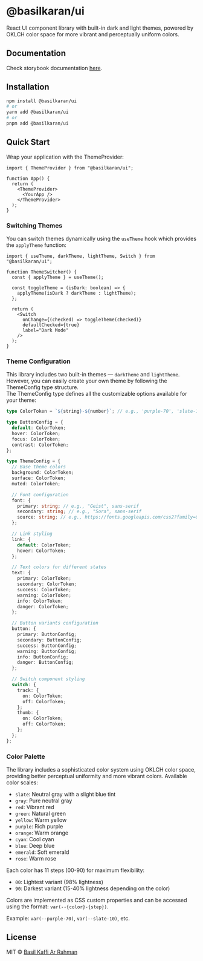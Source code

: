 # @basilkaran/ui

React UI component library with built-in dark and light themes, powered by OKLCH color space for more vibrant and perceptually uniform colors.

## Documentation

Check storybook documentation [here](https://basilkaffi.github.io/ui).

## Installation

```bash
npm install @basilkaran/ui
# or
yarn add @basilkaran/ui
# or
pnpm add @basilkaran/ui
```

## Quick Start

Wrap your application with the ThemeProvider:

```tsx
import { ThemeProvider } from "@basilkaran/ui";

function App() {
  return (
    <ThemeProvider>
      <YourApp />
    </ThemeProvider>
  );
}
```

### Switching Themes

You can switch themes dynamically using the `useTheme` hook which provides the `applyTheme` function:

```tsx
import { useTheme, darkTheme, lightTheme, Switch } from "@basilkaran/ui";

function ThemeSwitcher() {
  const { applyTheme } = useTheme();

  const toggleTheme = (isDark: boolean) => {
    applyTheme(isDark ? darkTheme : lightTheme);
  };

  return (
    <Switch
      onChange={(checked) => toggleTheme(checked)}
      defaultChecked={true}
      label="Dark Mode"
    />
  );
}
```

### Theme Configuration

This library includes two built-in themes — `darkTheme` and `lightTheme`. However, you can easily create your own theme by following the ThemeConfig type structure.  
The ThemeConfig type defines all the customizable options available for your theme:

```typescript
type ColorToken = `${string}-${number}`; // e.g., 'purple-70', 'slate-10'

type ButtonConfig = {
  default: ColorToken;
  hover: ColorToken;
  focus: ColorToken;
  contrast: ColorToken;
};

type ThemeConfig = {
  // Base theme colors
  background: ColorToken;
  surface: ColorToken;
  muted: ColorToken;

  // Font configuration
  font: {
    primary: string; // e.g., "Geist", sans-serif
    secondary: string; // e.g., "Sora", sans-serif
    source: string; // e.g., https://fonts.googleapis.com/css2?family=Geist:wght@100..900&family=Sora:wght@100..800&display=swap
  };

  // Link styling
  link: {
    default: ColorToken;
    hover: ColorToken;
  };

  // Text colors for different states
  text: {
    primary: ColorToken;
    secondary: ColorToken;
    success: ColorToken;
    warning: ColorToken;
    info: ColorToken;
    danger: ColorToken;
  };

  // Button variants configuration
  button: {
    primary: ButtonConfig;
    secondary: ButtonConfig;
    success: ButtonConfig;
    warning: ButtonConfig;
    info: ButtonConfig;
    danger: ButtonConfig;
  };

  // Switch component styling
  switch: {
    track: {
      on: ColorToken;
      off: ColorToken;
    };
    thumb: {
      on: ColorToken;
      off: ColorToken;
    };
  };
};
```

### Color Palette

The library includes a sophisticated color system using OKLCH color space, providing better perceptual uniformity and more vibrant colors. Available color scales:

- `slate`: Neutral gray with a slight blue tint
- `gray`: Pure neutral gray
- `red`: Vibrant red
- `green`: Natural green
- `yellow`: Warm yellow
- `purple`: Rich purple
- `orange`: Warm orange
- `cyan`: Cool cyan
- `blue`: Deep blue
- `emerald`: Soft emerald
- `rose`: Warm rose

Each color has 11 steps (00-90) for maximum flexibility:

- `00`: Lightest variant (98% lightness)
- `90`: Darkest variant (15-40% lightness depending on the color)

Colors are implemented as CSS custom properties and can be accessed using the format: `var(--{color}-{step})`.

Example: `var(--purple-70)`, `var(--slate-10)`, etc.

## License

MIT © [Basil Kaffi Ar Rahman](https://github.com/basilkaffi)
